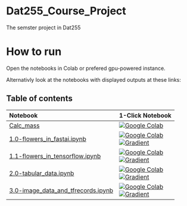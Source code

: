 # Dat255_Course_Project
The semster project in Dat255

# How to run

Open the notebooks in Colab or prefered gpu-powered instance.

Alternativly look at the notebooks with displayed outputs at these links:

## Table of contents

| Notebook    |      1-Click Notebook      |
|:----------|------|
|  [Calc_mass](https://nbviewer.org/github/AHelplessStudent/Dat255_Course_Project/blob/main/Calc_Mass.ipynb)  | [![Google Colab](https://colab.research.google.com/assets/colab-badge.svg)](https://colab.research.google.com/github/AHelplessStudent/Dat255_Course_Project/blob/main/Calc_Mass.ipynb)<br>
| [1.0-flowers_in_fastai.ipynb](https://nbviewer.org/github/alu042/DAT255-2022/blob/master/Module-9-1-TensorFlow-crash_course/nbs/1.0-flowers_in_fastai.ipynb) | [![Google Colab](https://colab.research.google.com/assets/colab-badge.svg)](https://colab.research.google.com/github/alu042/DAT255-2022/blob/master/Module-9-1-TensorFlow-crash_course/nbs/1.0-flowers_in_fastai.ipynb)<br>[![Gradient](https://assets.paperspace.io/img/gradient-badge.svg)](https://console.paperspace.com/github/alu042/DAT255-2022/blob/master/Module-9-1-TensorFlow-crash_course/nbs/1.0-flowers_in_fastai.ipynb) |
| [1.1-flowers_in_tensorflow.ipynb](https://nbviewer.org/github/alu042/DAT255-2022/blob/master/Module-9-1-TensorFlow-crash_course/nbs/1.1-flowers_in_tensorflow.ipynb) | [![Google Colab](https://colab.research.google.com/assets/colab-badge.svg)](https://colab.research.google.com/github/alu042/DAT255-2022/blob/master/Module-9-1-TensorFlow-crash_course/nbs/1.1-flowers_in_tensorflow.ipynb)<br>[![Gradient](https://assets.paperspace.io/img/gradient-badge.svg)](https://console.paperspace.com/github/alu042/DAT255-2022/blob/master/Module-9-1-TensorFlow-crash_course/nbs/1.1-flowers_in_tensorflow.ipynb) |
| [2.0-tabular_data.ipynb](https://nbviewer.org/github/alu042/DAT255-2022/blob/master/Module-9-1-TensorFlow-crash_course/nbs/2.0-tabular_data.ipynb) | [![Google Colab](https://colab.research.google.com/assets/colab-badge.svg)](https://colab.research.google.com/github/alu042/DAT255-2022/blob/master/Module-9-1-TensorFlow-crash_course/nbs/2.0-tabular_data.ipynb)<br>[![Gradient](https://assets.paperspace.io/img/gradient-badge.svg)](https://console.paperspace.com/github/alu042/DAT255-2022/blob/master/Module-9-1-TensorFlow-crash_course/nbs/2.0-tabular_data.ipynb) |
| [3.0-image_data_and_tfrecords.ipynb](https://nbviewer.org/github/alu042/DAT255-2022/blob/master/Module-9-1-TensorFlow-crash_course/nbs/3.0-image_data_and_tfrecords.ipynb) | [![Google Colab](https://colab.research.google.com/assets/colab-badge.svg)](https://colab.research.google.com/github/alu042/DAT255-2022/blob/master/Module-9-1-TensorFlow-crash_course/nbs/3.0-image_data_and_tfrecords.ipynb)<br>[![Gradient](https://assets.paperspace.io/img/gradient-badge.svg)](https://console.paperspace.com/github/alu042/DAT255-2022/blob/master/Module-9-1-TensorFlow-crash_course/nbs/3.0-image_data_and_tfrecords.ipynb) |



